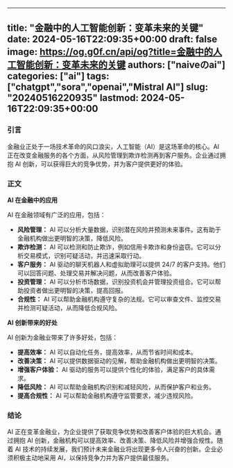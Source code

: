 
---
title: "金融中的人工智能创新：变革未来的关键"
date: 2024-05-16T22:09:35+00:00
draft: false
image: https://og.g0f.cn/api/og?title=金融中的人工智能创新：变革未来的关键
authors: ["naiveのai"]
categories: ["ai"]
tags: ["chatgpt","sora","openai","Mistral AI"]
slug: "20240516220935"
lastmod: 2024-05-16T22:09:35+00:00
---
### 引言

金融业正处于一场技术革命的风口浪尖，人工智能（AI）是这场革命的核心。AI 正在改变金融服务的各个方面，从风险管理到欺诈检测再到客户服务。企业通过拥抱 AI 创新，可以获得巨大的竞争优势，并为客户提供更好的体验。

### 正文

**AI 在金融中的应用**

AI 在金融领域有广泛的应用，包括：

- **风险管理：** AI 可以分析大量数据，识别潜在风险并预测未来事件。这有助于金融机构做出更明智的决策，降低风险。
- **欺诈检测：** AI 可以检测和防止欺诈，例如信用卡欺诈和身份盗窃。它可以分析交易模式，识别可疑活动，并迅速采取行动。
- **客户服务：** AI 驱动的聊天机器人和虚拟助理可以提供 24/7 的客户支持。他们可以回答问题、处理交易并解决问题，从而改善客户体验。
- **投资管理：** AI 可以分析市场数据，识别投资机会并管理投资组合。它可以帮助投资者做出更明智的决策，提高回报。
- **合规性：** AI 可以帮助金融机构遵守复杂的法规。它可以审查文件、监控交易并检测可疑活动，从而降低合规风险。

**AI 创新带来的好处**

AI 创新为金融业带来了许多好处，包括：

- **提高效率：** AI 可以自动化任务，提高效率，从而节省时间和成本。
- **改善决策：** AI 可以提供数据驱动的见解，帮助金融机构做出更明智的决策。
- **增强客户体验：** AI 驱动的服务可以提供个性化的体验，满足客户的具体需求。
- **降低风险：** AI 可以帮助金融机构识别和减轻风险，从而保护客户和业务。
- **提高合规性：** AI 可以帮助金融机构遵守监管要求，减少违规风险。

### 结论

AI 正在变革金融业，为企业提供了获取竞争优势和改善客户体验的巨大机会。通过拥抱 AI 创新，金融机构可以提高效率、改善决策、降低风险并增强合规性。随着 AI 技术的持续发展，我们预计未来金融业将出现更多令人兴奋的创新。企业必须积极主动地采用 AI，以保持竞争力并为客户提供最佳服务。
